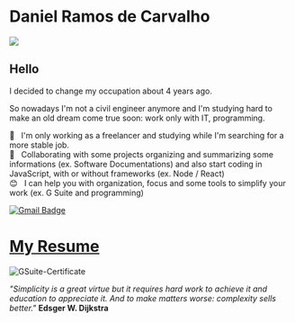 # Daniel Ramos de Carvalho

<img width="auto" src="https://github.com/danielramosbh74/danielramosbh74.github.io/blob/master/images/charts.png?raw=true">

<!-- ![json-profile](https://github.com/danielramosbh74/danielramosbh74.github.io/blob/master/images/json-profile-image.png?raw=true)
[![Github Badge](https://img.shields.io/badge/-Github-000?style=flat-square&logo=Github&logoColor=white&link=https://github.com/danielramosbh74)](https://github.com/danielramosbh74)
[![Gmail Badge](https://img.shields.io/badge/-Gmail-c14438?style=flat-square&logo=Gmail&logoColor=white&link=mailto:danielramosbh74@gmail.com)](mailto:danielramosbh74@gmail.com) -->

<!-- [![Linkedin Badge](https://img.shields.io/badge/-LinkedIn-blue?style=flat-square&logo=Linkedin&logoColor=white&link=https://https://www.linkedin.com/in/xxxxx/)](https://www.linkedin.com/in/xxxxx/)
[![Twitter Badge](https://img.shields.io/badge/-Twitter-1ca0f1?style=flat-square&labelColor=1ca0f1&logo=twitter&logoColor=white&link=https://https://twitter.com/xxxxx)](https://twitter.com/xxxxx)
[![Instagram Badge](https://img.shields.io/badge/-Instagram-C13584?style=flat-quare&labelColor=C13584&logo=instagram&logoColor=white&link=https://https://www.instagram.com/xxxxx/)](https://www.instagram.com/xxxxx/)
[![Email Badge](https://img.shields.io/badge/-Email-3ABFE6?style=flat-square&logo=minutemailer&logoColor=white&link=mailto:xxxxx)](mailto:xxxxx) -->

## Hello
I decided to change my occupation about 4 years ago.

So nowadays I'm not a civil engineer anymore and I'm studying hard to make an old dream come true soon: work only with IT, programming.

:rocket:  &nbsp; I'm only working as a freelancer and studying while I'm searching for a more stable job.
<br/> :purple_heart: &nbsp; Collaborating with some projects organizing and summarizing some informations (ex. Software Documentations) and also start coding in JavaScript, with or without frameworks (ex. Node / React)
<br/> :blush: &nbsp; I can help you with organization, focus and some tools to simplify your work (ex. G Suite and programming)
<!-- <br/> :computer: &nbsp; My stack: ReactJS, Node.js, React Native & Typescript -->
<!-- <br/> 💬  &nbsp; About me: Love to listen music. -->
<!-- <br/> :email: &nbsp; Contact: <!-- [![Linkedin Badge](https://img.shields.io/badge/-ThiagoMarinho-blue?style=flat-square&logo=Linkedin&logoColor=white&link=https://www.linkedin.com/in/tgmarinho/)](https://www.linkedin.com/in/tgmarinho/) 
| --> 
[![Gmail Badge](https://img.shields.io/badge/-danielramosbh74@gmail.com-c14438?style=flat-square&logo=Gmail&logoColor=white&link=mailto:danielramosbh74@gmail.com)](mailto:danielramosbh74@gmail.com)

# [My Resume](https://docs.google.com/document/d/1S96gmuiGEplLz-ZoijuSvP4_5_fxKZrvGu5EtwekRXk/edit?usp=sharing)

![GSuite-Certificate](https://github.com/danielramosbh74/danielramosbh74.github.io/blob/master/images/Certificado-G-Suite-Administration.png?raw=true)

_"Simplicity is a great virtue but it requires hard work to achieve it and education to appreciate it. And to make matters worse: complexity sells better."_
**Edsger W. Dijkstra**
